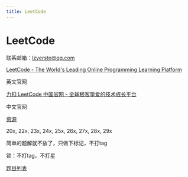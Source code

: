 ```yaml
---
title: LeetCode
---
```


# LeetCode

联系邮箱：lzyerste@qq.com

[LeetCode - The World's Leading Online Programming Learning Platform](https://leetcode.com/)

英文官网

[力扣 LeetCode 中国官网 - 全球极客挚爱的技术成长平台](https://leetcode-cn.com/)

中文官网

[资源](LeetCode/资源.md)

20x, 22x, 23x, 24x, 25x, 26x, 27x, 28x, 29x

简单的题解就不放了，只做下标记，不打tag

锁：不打tag，不打星

[题目列表](assets/题目列表.csv)